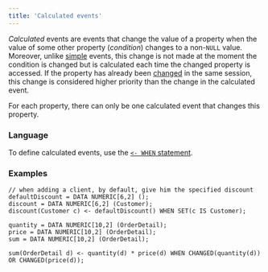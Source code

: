 ```yaml
---
title: 'Calculated events'
---
```


*Calculated* events are events that change the value of a property when the value of some other property (*condition*) changes to a non-`NULL` value. Moreover, unlike [simple](Simple_event.md) events, this change is not made at the moment the condition is changed but is calculated each time the changed property is accessed. If the property has already been [changed](Property_change_CHANGE.md) in the same session, this change is considered higher priority than the change in the calculated event.

For each property, there can only be one calculated event that changes this property.  

### Language

To define calculated events, use the [`<- WHEN` statement](lt-_WHEN_statement.md).

### Examples

```lsf
// when adding a client, by default, give him the specified discount
defaultDiscount = DATA NUMERIC[6,2] ();
discount = DATA NUMERIC[6,2] (Customer);
discount(Customer c) <- defaultDiscount() WHEN SET(c IS Customer);

quantity = DATA NUMERIC[10,2] (OrderDetail);
price = DATA NUMERIC[10,2] (OrderDetail);
sum = DATA NUMERIC[10,2] (OrderDetail);

sum(OrderDetail d) <- quantity(d) * price(d) WHEN CHANGED(quantity(d)) OR CHANGED(price(d));
```
